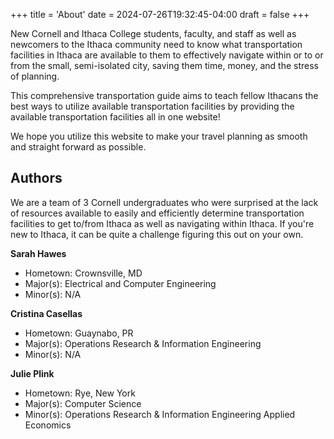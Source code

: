 +++
title = 'About'
date = 2024-07-26T19:32:45-04:00
draft = false
+++

New Cornell and Ithaca College students, faculty, and staff as well as newcomers to the Ithaca community need to know what transportation facilities in Ithaca are available to them to effectively navigate within or to or from the small, semi-isolated city, saving them time, money, and the stress of planning.

This comprehensive transportation guide aims to teach fellow Ithacans the best ways to utilize available transportation facilities by providing the available transportation facilities all in one website!

We hope you utilize this website to make your travel planning as smooth and straight forward as possible.

## Authors
We are a team of 3 Cornell undergraduates who were surprised at the lack of resources available to easily and efficiently determine transportation facilities to get to/from Ithaca as well as navigating within Ithaca. If you're new to Ithaca, it can be quite a challenge figuring this out on your own. 

**Sarah Hawes**
- Hometown: Crownsville, MD
- Major(s): Electrical and Computer Engineering
- Minor(s): N/A

**Cristina Casellas**
- Hometown: Guaynabo, PR
- Major(s): Operations Research & Information Engineering
- Minor(s): N/A

**Julie Plink**
- Hometown: Rye, New York
- Major(s): Computer Science
- Minor(s): Operations Research & Information Engineering Applied Economics

